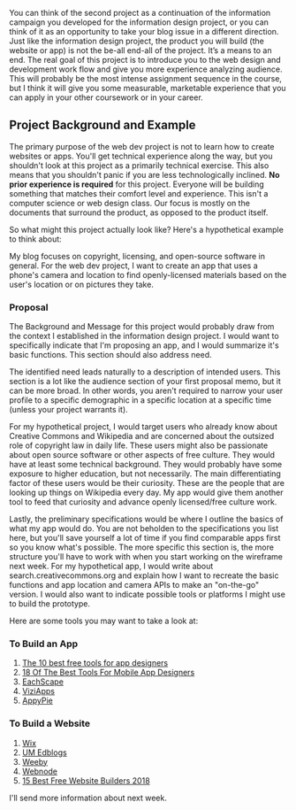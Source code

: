 You can think of the second project as a continuation of the information campaign you developed for the information design project, or you can think of it as an opportunity to take your blog issue in a different direction. Just like the information design project, the product you will build (the website or app) is not the be-all end-all of the project. It’s a means to an end. The real goal of this project is to introduce you to the web design and development work flow and give you more experience analyzing audience. This will probably be the most intense assignment sequence in the course, but I think it will give you some measurable, marketable experience that you can apply in your other coursework or in your career. 

## Project Background and Example

The primary purpose of the web dev project is not to learn how to create websites or apps. You'll get technical experience along the way, but you shouldn't look at this project as a primarily technical exercise. This also means that you shouldn't panic if you are less technologically inclined. **No prior experience is required** for this project. Everyone will be building something that matches their comfort level and experience. This isn't a computer science or web design class. Our focus is mostly on the documents that surround the product, as opposed to the product itself. 

So what might this project actually look like? Here's a hypothetical example to think about: 

My blog focuses on copyright, licensing, and open-source software in general. For the web dev project, I want to create an app that uses a phone's camera and location to find openly-licensed materials based on the user's location or on pictures they take. 

### Proposal

The Background and Message for this project would probably draw from the context I established in the information design project. I would want to specifically indicate that I'm proposing an app, and I would summarize it's basic functions. This section should also address need.

The identified need leads naturally to a description of intended users. This section is a lot like the audience section of your first proposal memo, but it can be more broad. In other words, you aren't required to narrow your user profile to a specific demographic in a specific location at a specific time (unless your project warrants it). 

For my hypothetical project, I would target users who already know about Creative Commons and Wikipedia and are concerned about the outsized role of copyright law in daily life. These users might also be passionate about open source software or other aspects of free culture. They would have at least some technical background. They would probably have some exposure to higher education, but not necessarily. The main differentiating factor of these users would be their curiosity. These are the people that are looking up things on Wikipedia every day. My app would give them another tool to feed that curiosity and advance openly licensed/free culture work. 

Lastly, the preliminary specifications would be where I outline the basics of what my app would do. You are not beholden to the specifications you list here, but you'll save yourself a lot of time if you find comparable apps first so you know what's possible. The more specific this section is, the more structure you'll have to work with when you start working on the wireframe next week. For my hypothetical app, I would write about search.creativecommons.org and explain how I want to recreate the basic functions and app location and camera APIs to make an "on-the-go" version. I would also want to indicate possible tools or platforms I might use to build the prototype. 

Here are some tools you may want to take a look at:

### To Build an App
1. [The 10 best free tools for app designers](https://www.creativebloq.com/app-design/free-tools-71412446)
2. [18 Of The Best Tools For Mobile App Designers](https://buildfire.com/tools-for-mobile-app-designers/)
3. [EachScape](https://eachscape.com/)
4. [ViziApps](http://viziapps.com/)
5. [AppyPie](https://www.appypie.com/)

### To Build a Website
1. [Wix](https://wix.com)
2. [UM Edblogs](http://edblogs.olemiss.edu)
3. [Weeby](http://weebly.com)
4. [Webnode](https://us.webnode.com/)
5. [15 Best Free Website Builders 2018](http://www.beautifullife.info/web-design/15-best-free-website-builders/)

I'll send more information about next week. 